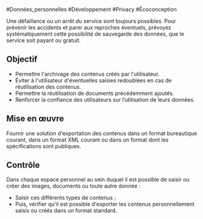 
#Données_personnelles #Développement #Privacy #Écoconception

Une défaillance ou un arrêt du service sont toujours possibles. Pour prévenir les accidents et parer aux reproches éventuels, prévoyez systématiquement cette possibilité de sauvegarde des données, que le service soit payant ou gratuit.

Objectif
--------

*   Permettre l'archivage des contenus créés par l'utilisateur.
*   Éviter à l'utilisateur d'éventuelles saisies redoublées en cas de réutilisation des contenus.
*   Permettre la réutilisation de documents précédemment ajoutés.
*   Renforcer la confiance des utilisateurs sur l’utilisation de leurs données.

Mise en œuvre
-------------

Fournir une solution d'exportation des contenus dans un format bureautique courant, dans un format XML courant ou dans un format dont les spécifications sont publiques.  

Contrôle
--------

Dans chaque espace personnel au sein duquel il est possible de saisir ou créer des images, documents ou toute autre donnée :

*   Saisir ces différents types de contenus ;
*   Puis, vérifier qu'il est possible d'exporter les contenus personnellement saisis ou créés dans un format standard.
